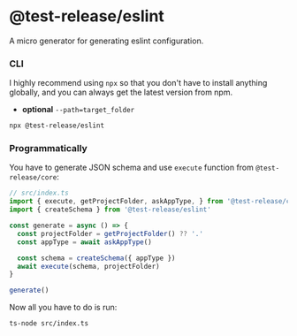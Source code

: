 # @test-release/eslint

A micro generator for generating eslint configuration.

### CLI

I highly recommend using `npx` so that you don't have to install anything globally, and you can always get the latest version from npm.

- **optional** `--path=target_folder`

```bash
npx @test-release/eslint
```

### Programmatically

You have to generate JSON schema and use `execute` function from `@test-release/core`:

```ts
// src/index.ts
import { execute, getProjectFolder, askAppType, } from '@test-release/core'
import { createSchema } from '@test-release/eslint'

const generate = async () => {
  const projectFolder = getProjectFolder() ?? '.'
  const appType = await askAppType()

  const schema = createSchema({ appType })
  await execute(schema, projectFolder)
}

generate()
```

Now all you have to do is run:

```
ts-node src/index.ts
```
